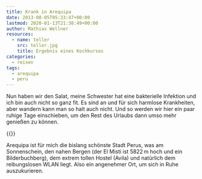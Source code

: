 ```yaml
---
title: Krank in Arequipa
date: 2013-08-05T05:33:47+00:00
lastmod: 2020-01-13T21:38:49+00:00
author: Mathias Wellner
resources:
  - name: teller
    src: teller.jpg
    title: Ergebnis eines Kochkurses
categories:
  - reisen
tags:
  - arequipa
  - peru
---
```

Nun haben wir den Salat, meine Schwester hat eine bakterielle Infektion und ich bin auch nicht so ganz fit. Es sind an und für sich harmlose Krankheiten, aber wandern kann man so halt auch nicht. Und so werden wir hier ein paar ruhige Tage einschieben, um den Rest des Urlaubs dann umso mehr genießen zu können. 
<!--more-->

{{<responsive-image name="teller">}}

Arequipa ist für mich die bislang schönste Stadt Perus, was am Sonnenschein, den nahen Bergen (der El Misti ist 5822&thinsp;m hoch und ein Bilderbuchberg), dem extrem tollen Hostel (Avila) und natürlich dem reibungslosen WLAN liegt. Also ein angenehmer Ort, um sich in Ruhe auszukurieren.